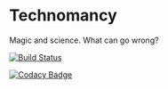 Technomancy
===========

Magic and science. What can go wrong?

[![Build Status](https://travis-ci.org/Mordenkainen/Technomancy.svg?branch=Intial_Rework)](https://travis-ci.org/Mordenkainen/Technomancy)

[![Codacy Badge](https://api.codacy.com/project/badge/Grade/8a90980f3f69402aa0a236eb9cff2a7a)](https://www.codacy.com/app/shardrill_t/Technomancy?utm_source=github.com&amp;utm_medium=referral&amp;utm_content=Mordenkainen/Technomancy&amp;utm_campaign=Badge_Grade)
